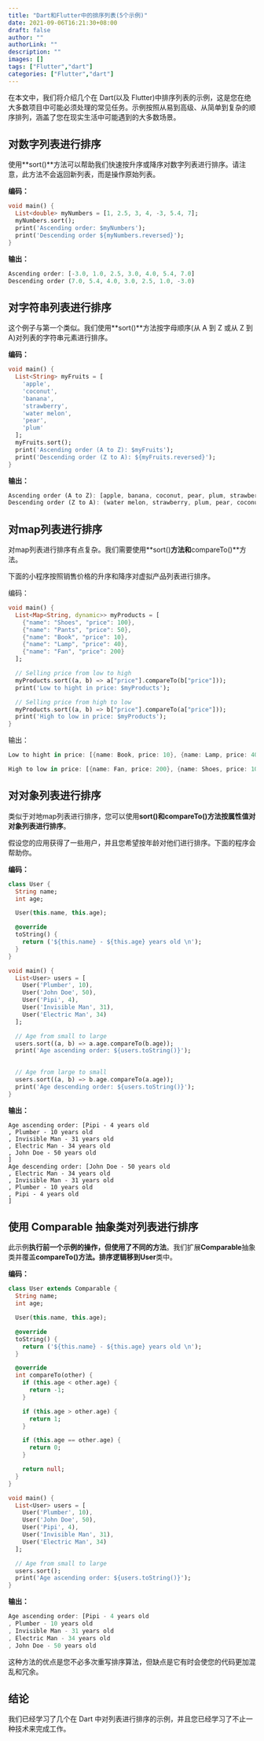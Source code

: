 ```yaml
---
title: "Dart和Flutter中的排序列表(5个示例)"
date: 2021-09-06T16:21:30+08:00
draft: false
author: ""
authorLink: ""
description: ""
images: []
tags: ["Flutter","dart"]
categories: ["Flutter","dart"]
---
```


在本文中，我们将介绍几个在 Dart(以及 Flutter)中排序列表的示例，这是您在绝大多数项目中可能必须处理的常见任务。示例按照从易到高级、从简单到复杂的顺序排列，涵盖了您在现实生活中可能遇到的大多数场景。

## 对数字列表进行排序

使用**sort()**方法可以帮助我们快速按升序或降序对数字列表进行排序。请注意，此方法不会返回新列表，而是操作原始列表。

**编码：**

```dart
void main() {
  List<double> myNumbers = [1, 2.5, 3, 4, -3, 5.4, 7];
  myNumbers.sort();
  print('Ascending order: $myNumbers');
  print('Descending order ${myNumbers.reversed}');
}
```

**输出：**

```dart
Ascending order: [-3.0, 1.0, 2.5, 3.0, 4.0, 5.4, 7.0]
Descending order (7.0, 5.4, 4.0, 3.0, 2.5, 1.0, -3.0)
```

## 对字符串列表进行排序

这个例子与第一个类似。我们使用**sort()**方法按字母顺序(从 A 到 Z 或从 Z 到 A)对列表的字符串元素进行排序。

**编码：**

```dart
void main() {
  List<String> myFruits = [
    'apple',
    'coconut',
    'banana',
    'strawberry',
    'water melon',
    'pear',
    'plum'
  ];
  myFruits.sort();
  print('Ascending order (A to Z): $myFruits');
  print('Descending order (Z to A): ${myFruits.reversed}');
}
```

**输出：**

```dart
Ascending order (A to Z): [apple, banana, coconut, pear, plum, strawberry, water melon]
Descending order (Z to A): (water melon, strawberry, plum, pear, coconut, banana, apple)
```

## 对map列表进行排序

对map列表进行排序有点复杂。我们需要使用**sort()**方法和**compareTo()**方法。



下面的小程序按照销售价格的升序和降序对虚拟产品列表进行排序。

编码：

```dart
void main() {
  List<Map<String, dynamic>> myProducts = [
    {"name": "Shoes", "price": 100},
    {"name": "Pants", "price": 50},
    {"name": "Book", "price": 10},
    {"name": "Lamp", "price": 40},
    {"name": "Fan", "price": 200}
  ];

  // Selling price from low to high
  myProducts.sort((a, b) => a["price"].compareTo(b["price"]));
  print('Low to hight in price: $myProducts');

  // Selling price from high to low
  myProducts.sort((a, b) => b["price"].compareTo(a["price"]));
  print('High to low in price: $myProducts');
}
```

输出：

```dart
Low to hight in price: [{name: Book, price: 10}, {name: Lamp, price: 40}, {name: Pants, price: 50}, {name: Shoes, price: 100}, {name: Fan, price: 200}]

High to low in price: [{name: Fan, price: 200}, {name: Shoes, price: 100}, {name: Pants, price: 50}, {name: Lamp, price: 40}, {name: Book, price: 10}]
```

## 对对象列表进行排序

类似于对地map列表进行排序，您可以使用**sort()**和**compareTo()**方法按属性值对对象列表进行**排序**。

假设您的应用获得了一些用户，并且您希望按年龄对他们进行排序。下面的程序会帮助你。



**编码：**

```dart
class User {
  String name;
  int age;

  User(this.name, this.age);

  @override
  toString() {
    return ('${this.name} - ${this.age} years old \n');
  }
}

void main() {
  List<User> users = [
    User('Plumber', 10),
    User('John Doe', 50),
    User('Pipi', 4),
    User('Invisible Man', 31),
    User('Electric Man', 34)
  ];

  // Age from small to large
  users.sort((a, b) => a.age.compareTo(b.age));
  print('Age ascending order: ${users.toString()}');
  

  // Age from large to small
  users.sort((a, b) => b.age.compareTo(a.age));
  print('Age descending order: ${users.toString()}');
}
```

**输出：**

```
Age ascending order: [Pipi - 4 years old 
, Plumber - 10 years old 
, Invisible Man - 31 years old 
, Electric Man - 34 years old 
, John Doe - 50 years old 
]
Age descending order: [John Doe - 50 years old 
, Electric Man - 34 years old 
, Invisible Man - 31 years old 
, Plumber - 10 years old 
, Pipi - 4 years old 
]
```

## 使用 Comparable 抽象类对列表进行排序

此示例**执行前一个示例的操作，**但使用了**不同的方法**。我们扩展**Comparable**抽象类并覆盖**compareTo()**方法。排序逻辑移到**User**类中。

**编码：**

```dart
class User extends Comparable {
  String name;
  int age;

  User(this.name, this.age);

  @override
  toString() {
    return ('${this.name} - ${this.age} years old \n');
  }

  @override
  int compareTo(other) {
    if (this.age < other.age) {
      return -1;
    }

    if (this.age > other.age) {
      return 1;
    }

    if (this.age == other.age) {
      return 0;
    }

    return null;
  }
}

void main() {
  List<User> users = [
    User('Plumber', 10),
    User('John Doe', 50),
    User('Pipi', 4),
    User('Invisible Man', 31),
    User('Electric Man', 34)
  ];

  // Age from small to large
  users.sort();
  print('Age ascending order: ${users.toString()}');
}
```

**输出：**

```dart
Age ascending order: [Pipi - 4 years old 
, Plumber - 10 years old 
, Invisible Man - 31 years old 
, Electric Man - 34 years old 
, John Doe - 50 years old 
```



这种方法的优点是您不必多次重写排序算法，但缺点是它有时会使您的代码更加混乱和冗余。

## 结论

我们已经学习了几个在 Dart 中对列表进行排序的示例，并且您已经学习了不止一种技术来完成工作。
